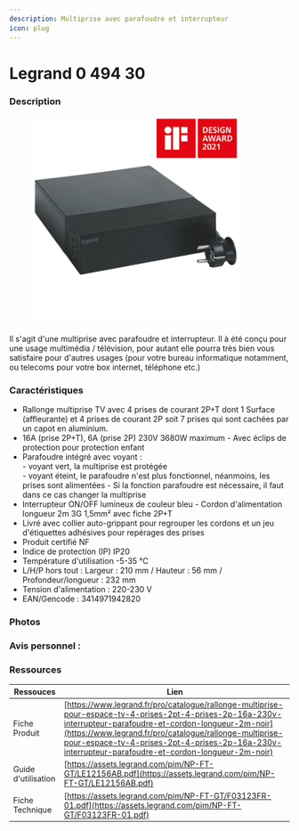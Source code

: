 ```yaml
---
description: Multiprise avec parafoudre et interrupteur
icon: plug
---
```


# Legrand 0 494 30

### Description



<figure><img src="../../../.gitbook/assets/LG-049430-WEB-R.jpg" alt="" width="375"><figcaption></figcaption></figure>

Il s'agit d'une multiprise avec parafoudre et interrupteur. Il à été conçu pour une usage multimédia / télévision, pour autant elle pourra très bien vous satisfaire pour d'autres usages (pour votre bureau informatique notamment, ou telecoms pour votre box internet, téléphone etc.)

### Caractéristiques

* Rallonge multiprise TV avec 4 prises de courant 2P+T dont 1 Surface (affleurante) et 4 prises de courant 2P soit 7 prises qui sont cachées par un capot en aluminium.
* 16A (prise 2P+T), 6A (prise 2P) 230V 3680W maximum - Avec éclips de protection pour protection enfant
* Parafoudre intégré avec voyant :\
  \- voyant vert, la multiprise est protégée\
  \- voyant éteint, le parafoudre n'est plus fonctionnel, néanmoins, les prises sont alimentées - Si la fonction parafoudre est nécessaire, il faut dans ce cas changer la multiprise
* Interrupteur ON/OFF lumineux de couleur bleu - Cordon d'alimentation longueur 2m 3G 1,5mm² avec fiche 2P+T
* Livré avec collier auto-grippant pour regrouper les cordons et un jeu d'étiquettes adhésives pour repérages des prises
* Produit certifié NF
* Indice de protection (IP) IP20
* Température d'utilisation -5-35 °C
* L/H/P hors tout : Largeur : 210 mm / Hauteur : 56 mm /  Profondeur/longueur : 232 mm
* Tension d'alimentation : 220-230 V
* EAN/Gencode : 3414971942820

### Photos



### Avis personnel :&#x20;



### Ressources

| Ressouces           | Lien                                                                                                                                                                                                                                                                                                                         |
| ------------------- | ---------------------------------------------------------------------------------------------------------------------------------------------------------------------------------------------------------------------------------------------------------------------------------------------------------------------------- |
| Fiche Produit       | [https://www.legrand.fr/pro/catalogue/rallonge-multiprise-pour-espace-tv-4-prises-2pt-4-prises-2p-16a-230v-interrupteur-parafoudre-et-cordon-longueur-2m-noir](https://www.legrand.fr/pro/catalogue/rallonge-multiprise-pour-espace-tv-4-prises-2pt-4-prises-2p-16a-230v-interrupteur-parafoudre-et-cordon-longueur-2m-noir) |
| Guide d'utilisation | [https://assets.legrand.com/pim/NP-FT-GT/LE12156AB.pdf](https://assets.legrand.com/pim/NP-FT-GT/LE12156AB.pdf)                                                                                                                                                                                                               |
| Fiche Technique     | [https://assets.legrand.com/pim/NP-FT-GT/F03123FR-01.pdf](https://assets.legrand.com/pim/NP-FT-GT/F03123FR-01.pdf)                                                                                                                                                                                                           |
